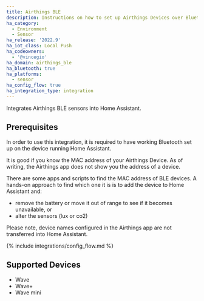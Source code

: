 ```yaml
---
title: Airthings BLE
description: Instructions on how to set up Airthings Devices over Bluetooth LE.
ha_category:
  - Environment
  - Sensor
ha_release: '2022.9'
ha_iot_class: Local Push
ha_codeowners:
  - '@vincegio'
ha_domain: airthings_ble
ha_bluetooth: true
ha_platforms:
  - sensor
ha_config_flow: true
ha_integration_type: integration
---
```


Integrates Airthings BLE sensors into Home Assistant.

## Prerequisites

In order to use this integration, it is required to have working Bluetooth set up on the device running Home Assistant.

It is good if you know the MAC address of your Airthings Device. As of writing, the Airthings app does not show you the address of a device. 

There are some apps and scripts to find the MAC address of BLE devices. A hands-on approach to find which one it is is to add the device to Home Assistant and:
- remove the battery or move it out of range to see if it becomes unavailable, or
- alter the sensors (lux or co2)

Please note, device names configured in the Airthings app are not transferred into Home Assistant.

{% include integrations/config_flow.md %}

## Supported Devices

- Wave
- Wave+
- Wave mini